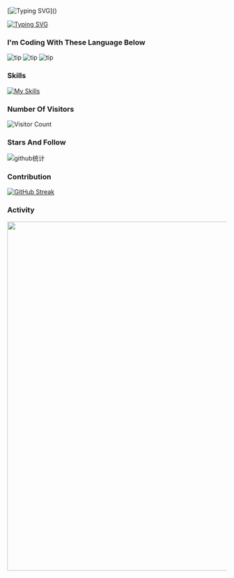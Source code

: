 [![Typing SVG](https://readme-typing-svg.demolab.com?font=Fira+Code&pause=1000&color=09F7A5&random=false&width=435&lines=Wellcome+to+my+homepage!)]()

[![Typing SVG](https://readme-typing-svg.demolab.com?font=Fira+Code&size=18&duration=3000&pause=500&color=F7F7F7&multiline=true&random=false&width=600&height=150&lines=%F0%9F%98%84+I%E2%80%99m+currently+working+on+Web+Project;%E2%9A%A1+I%E2%80%99m+currently+learning+Flutter;%F0%9F%91%AF+I%E2%80%99m+looking+to+collaborate+on+PersonalProjects;%F0%9F%A4%94+I%E2%80%99m+looking+for+help+with+Flutter;%F0%9F%92%AC+Ask+me+about+Java%2FPython%2FGo;%F0%9F%93%AB+How+to+reach+me%3A+SchrodingersFish%40outlook.com)]()

### I'm Coding With These Language Below
![tip](https://badgen.net/badge/python/3.11/green?icon=github)   ![tip](https://badgen.net/badge/java/11/red?icon=github)   ![tip](https://badgen.net/badge/go/1.22/blue?icon=github)

### Skills
[![My Skills](https://skillicons.dev/icons?i=java,python,go,nodejs,jquery&theme=light)](https://skillicons.dev)

### Number Of Visitors 
![Visitor Count](https://profile-counter.glitch.me/{SchrodingerFish}/count.svg)

### Stars And Follow
![github统计](https://stats.justsong.cn/api/github?username=SchrodingerFish&theme=dark&lang=zh-CN)

### Contribution
[![GitHub Streak](https://streak-stats.demolab.com?user=SchrodingerFish)](https://git.io/streak-stats)


### Activity
<img width="800" src="https://github-readme-activity-graph.vercel.app/graph?username=SchrodingerFish&theme=github-compact&hide_border=true&area=true" />

<picture>
  <source
    media="(prefers-color-scheme: dark)"
    srcset="
      https://api.star-history.com/svg?repos=SchrodingerFish/cochat-api&type=Date&theme=dark
    "
  />
  <source
    media="(prefers-color-scheme: light)"
    srcset="
      https://api.star-history.com/svg?repos=SchrodingerFish/cochat-api&type=Date
    "
  />
</picture>
